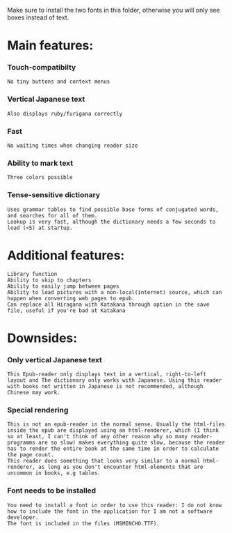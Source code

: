 Make sure to install the two fonts in this folder, otherwise you will only see boxes instead of text.


# Main features:
### Touch-compatibilty
    No tiny buttons and context menus
### Vertical Japanese text
    Also displays ruby/furigana correctly
### Fast
    No waiting times when changing reader size
### Ability to mark text
    Three colors possible
### Tense-sensitive dictionary
    Uses grammar tables to find possible base forms of conjugated words, and searches for all of them.
    Lookup is very fast, although the dictionary needs a few seconds to load (<5) at startup.

# Additional features:
    Library function
    Ability to skip to chapters
    Ability to easily jump between pages
    Ability to load pictures with a non-local(internet) source, which can happen when converting web pages to epub.
    Can replace all Hiragana with Katakana through option in the save file, useful if you're bad at Katakana

# Downsides:
### Only vertical Japanese text
    This Epub-reader only displays text in a vertical, right-to-left layout and The dictionary only works with Japanese. Using this reader with books not written in Japanese is not recommended, although Chinese may work.
### Special rendering
    This is not an epub-reader in the normal sense. Usually the html-files inside the epub are displayed using an html-renderer, which (I think so at least, I can't think of any other reason why so many reader-programms are so slow) makes everything quite slow, because the reader has to render the entire book at the same time in order to calculate the page count.
    This reader does something that looks very similar to a normal html-renderer, as long as you don't encounter html-elements that are uncommon in books, e.g tables.
### Font needs to be installed
    You need to install a font in order to use this reader: I do not know how to include the font in the application for I am not a software developer.
    The font is included in the files (MSMINCHO.TTF).
